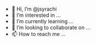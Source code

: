 - 👋 Hi, I’m @jsyrachi
- 👀 I’m interested in ...
- 🌱 I’m currently learning ...
- 💞️ I’m looking to collaborate on ...
- 📫 How to reach me ...

<!---
jsyrachi/jsyrachi is a ✨ special ✨ repository because its `README.md` (this file) appears on your GitHub profile.
You can click the Preview link to take a look at your changes.
--->

